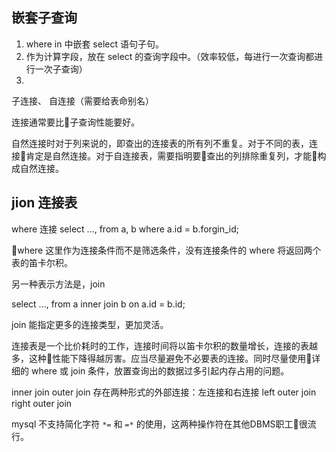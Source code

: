 ## 嵌套子查询

1. where in  中嵌套 select 语句子句。
2. 作为计算字段，放在 select 的查询字段中。（效率较低，每进行一次查询都进行一次子查询）
3.

子连接、
自连接（需要给表命别名）

连接通常要比子查询性能要好。

自然连接时对于列来说的，即查出的连接表的所有列不重复。对于不同的表，连接肯定是自然连接。对于自连接表，需要指明要查出的列排除重复列，才能构成自然连接。


## jion 连接表

where 连接
select ..., from a, b where a.id = b.forgin_id;

where 这里作为连接条件而不是筛选条件，没有连接条件的 where 将返回两个表的笛卡尔积。

另一种表示方法是，join

select ..., from a inner join b on a.id = b.id;

join 能指定更多的连接类型，更加灵活。



连接表是一个比价耗时的工作，连接时间将以笛卡尔积的数量增长，连接的表越多，这种性能下降得越厉害。应当尽量避免不必要表的连接。同时尽量使用详细的 where 或 join 条件，放置查询出的数据过多引起内存占用的问题。


inner join
outer join
存在两种形式的外部连接：左连接和右连接
left outer join
right outer join

mysql 不支持简化字符 `*=` 和 `=*` 的使用，这两种操作符在其他DBMS职工很流行。

